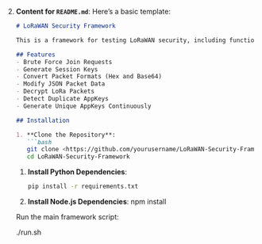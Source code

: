 2. **Content for `README.md`**:
Here’s a basic template:
    
    ```markdown
    # LoRaWAN Security Framework
    
    This is a framework for testing LoRaWAN security, including functionality for brute-forcing join requests, generating session keys, modifying and decrypting packets, and managing unique AppKeys.
    
    ## Features
    - Brute Force Join Requests
    - Generate Session Keys
    - Convert Packet Formats (Hex and Base64)
    - Modify JSON Packet Data
    - Decrypt LoRa Packets
    - Detect Duplicate AppKeys
    - Generate Unique AppKeys Continuously
    
    ## Installation
    
    1. **Clone the Repository**:
       ```bash
       git clone <https://github.com/yourusername/LoRaWAN-Security-Framework.git>
       cd LoRaWAN-Security-Framework
    
    ```
    
    1. **Install Python Dependencies**:
        
        ```bash
        pip install -r requirements.txt
        
        ```
        
    2. **Install Node.js Dependencies**:
        npm install

   
    Run the main framework script:

    ./run.sh




